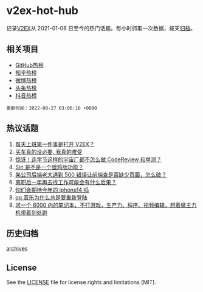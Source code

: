 # v2ex-hot-hub

 记录[V2EX](https://www.v2ex.com/)从 2021-01-06 日至今的热门话题。每小时抓取一次数据，按天[归档](archives)。
 
 ## 相关项目

- [GitHub热榜](https://github.com/lonnyzhang423/github-hot-hub)
- [知乎热榜](https://github.com/lonnyzhang423/zhihu-hot-hub)
- [微博热榜](https://github.com/lonnyzhang423/weibo-hot-hub)
- [头条热榜](https://github.com/lonnyzhang423/toutiao-hot-hub)
- [抖音热榜](https://github.com/lonnyzhang423/douyin-hot-hub)


 `更新时间：2022-08-27 03:06:16 +0800`

## 热议话题

1. [每天上班第一件事是打开 V2EX？](https://www.v2ex.com/t/875501)
1. [买车真的没必要, 我真的难受](https://www.v2ex.com/t/875520)
1. [惊讶！连字节这样的宇宙厂都不怎么做 CodeReview 和单测？](https://www.v2ex.com/t/875493)
1. [Siri 是不是一个很鸡肋功能？](https://www.v2ex.com/t/875568)
1. [某公司后端老大遇到 500 错误让前端查是否缺少页面，怎么破？](https://www.v2ex.com/t/875650)
1. [离职后一年再去找工作可能会有什么后果？](https://www.v2ex.com/t/875488)
1. [你们会期待今年的 iphone14 吗](https://www.v2ex.com/t/875562)
1. [qq 音乐为什么总是要重新登陆](https://www.v2ex.com/t/875487)
1. [求一个 6000 内的笔记本，不打游戏，生产力、程序、视频编辑，想着做主力机带着到处跑](https://www.v2ex.com/t/875659)

## 历史归档

[archives](archives)

## License

See the [LICENSE](LICENSE) file for license rights and limitations (MIT).
